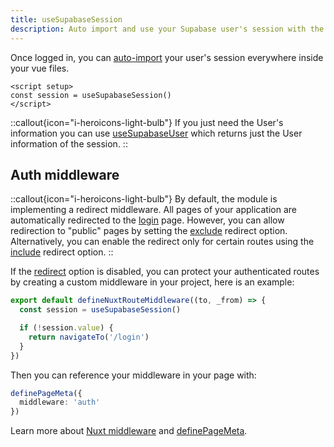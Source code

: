 ```yaml
---
title: useSupabaseSession
description: Auto import and use your Supabase user's session with the useSupabaseSession composable
---
```


Once logged in, you can [auto-import](https://nuxt.com/docs/guide/directory-structure/composables) your user's session everywhere inside your vue files.

```vue
<script setup>
const session = useSupabaseSession()
</script>
```

::callout{icon="i-heroicons-light-bulb"}
If you just need the User's information you can use [useSupabaseUser](/usage/composables/usesupabaseuser) which returns just the User information of the session. 
::

## Auth middleware

::callout{icon="i-heroicons-light-bulb"}
By default, the module is implementing a redirect middleware. All pages of your application are automatically redirected to the [login](/get-started#redirectoptions) page. However, you can allow redirection to "public" pages by setting the [exclude](/get-started#redirectoptions) redirect option. Alternatively, you can enable the redirect only for certain routes using the [include](/get-started#redirectoptions) redirect option.
::

If the [redirect](/get-started#redirect) option is disabled, you can protect your authenticated routes by creating a custom middleware in your project, here is an example:

```ts [middleware/auth.ts]
export default defineNuxtRouteMiddleware((to, _from) => {
  const session = useSupabaseSession()

  if (!session.value) {
    return navigateTo('/login')
  }
})
```

Then you can reference your middleware in your page with:

```ts [pages/dashboard.vue]
definePageMeta({
  middleware: 'auth'
})
```

Learn more about [Nuxt middleware](https://nuxt.com/docs/guide/directory-structure/middleware) and [definePageMeta](https://nuxt.com/docs/guide/directory-structure/pages#page-metadata).
